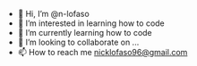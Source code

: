 - 👋 Hi, I’m @n-lofaso
- 👀 I’m interested in learning how to code
- 🌱 I’m currently learning how to code
- 💞️ I’m looking to collaborate on ...
- 📫 How to reach me nicklofaso96@gmail.com

<!---
lofason/lofason is a ✨ special ✨ repository because its `README.md` (this file) appears on your GitHub profile.
You can click the Preview link to take a look at your changes.
--->
